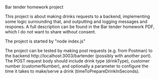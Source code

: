Bar tender homework project

This project is about making drinks requests to a backend, implementing some logic surrounding that, and outputting and logging messages and respones. A full description can be found in the Bar tender homework PDF, which I do not want to share without consent.

The project is started by "node index.js"

The project can be tested by making post requests (e.g. from Postman) to the backend http://localhost:3003/bartender (possibly with another port). The POST request body should include drink type (drinkType), customer number (customerNumber), and optionally a parameter to configure the time it takes to make/serve a drink (timeToPrepareDrinkInSeconds).




